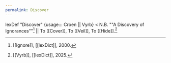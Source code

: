 ```yaml
---
permalink: Discover
---
```

lexDef "Discover" {usage::: Croen || Vyrb} < N.B. ""A Discovery of Ignorances""[^DiscoverCroen] || To [[Cover]], To [[Veil]], To [[Hide]].[^DiscoverVyrb]

[^DiscoverCroen]: [[Ignore]], [[lexDict]], 2000.
[^DiscoverVyrb]: [[Vyrb]], [[lexDict]], 2025.
